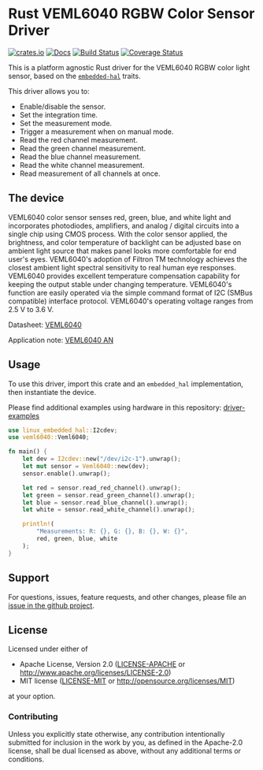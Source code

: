 # Rust VEML6040 RGBW Color Sensor Driver

[![crates.io](https://img.shields.io/crates/v/veml6040.svg)](https://crates.io/crates/veml6040)
[![Docs](https://docs.rs/veml6040/badge.svg)](https://docs.rs/veml6040)
[![Build Status](https://github.com/eldruin/veml6040-rs/workflows/Build/badge.svg)](https://github.com/eldruin/veml6040-rs/actions?query=workflow%3ABuild)
[![Coverage Status](https://coveralls.io/repos/github/eldruin/veml6040-rs/badge.svg?branch=master)](https://coveralls.io/github/eldruin/veml6040-rs?branch=master)

This is a platform agnostic Rust driver for the VEML6040 RGBW color light
sensor, based on the [`embedded-hal`] traits.

[`embedded-hal`]: https://github.com/rust-embedded/embedded-hal

This driver allows you to:
- Enable/disable the sensor.
- Set the integration time.
- Set the measurement mode.
- Trigger a measurement when on manual mode.
- Read the red channel measurement.
- Read the green channel measurement.
- Read the blue channel measurement.
- Read the white channel measurement.
- Read measurement of all channels at once.

## The device

VEML6040 color sensor senses red, green, blue, and white light and
incorporates photodiodes, amplifiers, and analog / digital circuits into a
single chip using CMOS process. With the color sensor applied, the
brightness, and color temperature of backlight can be adjusted base on
ambient light source that makes panel looks more comfortable for end
user's eyes. VEML6040's adoption of Filtron TM technology achieves the
closest ambient light spectral sensitivity to real human eye responses.
VEML6040 provides excellent temperature compensation capability for keeping
the output stable under changing temperature. VEML6040's function are
easily operated via the simple command format of I2C (SMBus compatible)
interface protocol. VEML6040's operating voltage ranges from 2.5 V to 3.6 V.

Datasheet: [VEML6040](https://www.vishay.com/docs/84276/veml6040.pdf)

Application note: [VEML6040 AN](https://www.vishay.com/docs/84331/designingveml6040.pdf)

## Usage

To use this driver, import this crate and an `embedded_hal` implementation,
then instantiate the device.

Please find additional examples using hardware in this repository: [driver-examples]

[driver-examples]: https://github.com/eldruin/driver-examples

```rust
use linux_embedded_hal::I2cdev;
use veml6040::Veml6040;

fn main() {
    let dev = I2cdev::new("/dev/i2c-1").unwrap();
    let mut sensor = Veml6040::new(dev);
    sensor.enable().unwrap();

    let red = sensor.read_red_channel().unwrap();
    let green = sensor.read_green_channel().unwrap();
    let blue = sensor.read_blue_channel().unwrap();
    let white = sensor.read_white_channel().unwrap();

    println!(
        "Measurements: R: {}, G: {}, B: {}, W: {}",
        red, green, blue, white
    );
}
```

## Support

For questions, issues, feature requests, and other changes, please file an
[issue in the github project](https://github.com/eldruin/veml6040-rs/issues).

## License

Licensed under either of

 * Apache License, Version 2.0 ([LICENSE-APACHE](LICENSE-APACHE) or
   http://www.apache.org/licenses/LICENSE-2.0)
 * MIT license ([LICENSE-MIT](LICENSE-MIT) or
   http://opensource.org/licenses/MIT)
   
at your option.

### Contributing

Unless you explicitly state otherwise, any contribution intentionally submitted
for inclusion in the work by you, as defined in the Apache-2.0 license, shall
be dual licensed as above, without any additional terms or conditions.

